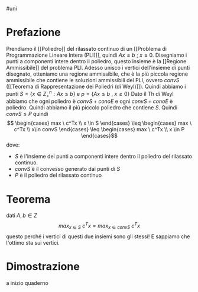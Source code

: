 #uni 
# Prefazione
Prendiamo il [[Poliedro]] del rilassato continuo di un [[Problema di Programmazione Lineare Intera (PLI)]], quindi $Ax \leq b \ ; \ x \geq 0$.
Disegniamo i punti a componenti intere dentro il poliedro, questo insieme è la [[Regione Ammissibile]] del problema PLI.
Adesso unisco i vertici dell'insieme di punti disegnato, otteniamo una regione ammissibile, che è la più piccola regione ammissibile che contiene le soluzioni ammissibili del PLI, ovvero $convS$ ([[Teorema di Rappresentazione dei Poliedri (di Weyl)]]).
Quindi abbiamo i punti $S=\{  x \in Z^n_+ : Ax \leq b \}$ e $p= \{ Ax\leq b \ , \ x \geq 0 \}$
Dato il Th di Weyl abbiamo che ogni poliedro è $convS + conoE$ e ogni $convS +conoE$ è poliedro.
Quindi abbiamo il più piccolo poliedro che contiene $S$.
Quindi $convS \leq P$ quindi $$ \begin{cases} max \ c^Tx \\ x \in S \end{cases} \leq \begin{cases} max \ c^Tx \\ x\in convS \end{cases} \leq \begin{cases} max \ c^Tx \\ x \in P \end{cases}$$
dove:
- $S$ è l'insieme dei punti a componenti intere dentro il poliedro del rilassato continuo.
- $convS$ è il convesso generato dai punti di $S$
- $P$ è il poliedro del rilassato continuo
# Teorema
dati $A,b \in Z$
$$max_{x \in S} \ c^Tx = max_{x\in convS} \ c^Tx$$
questo perché i vertici di questi due insiemi sono gli stessi! E sappiamo che l'ottimo sta sui vertici.
# Dimostrazione
a inizio quaderno